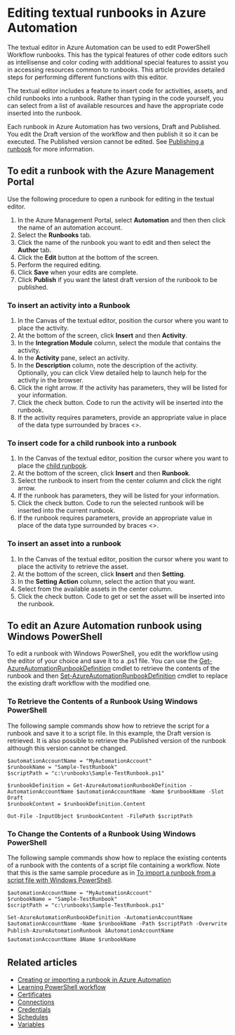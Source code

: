 <properties 
	pageTitle="Editing textual runbooks in Azure Automation"
	description="This article provides different procedures for working and PowerShell Workflow runbooks in Azure Automation using the textual editor."
	services="automation"
	documentationCenter=""
	authors="bwren"
	manager="stevenka"
	editor="tysonn" />
<tags
	ms.service="automation"
	ms.date="09/23/2015"
	wacn.date=""/>

# Editing textual runbooks in Azure Automation

The textual editor in Azure Automation can be used to edit PowerShell Workflow runbooks. This has the typical features of other code editors such as intellisense and color coding  with additional special features to assist you in accessing resources common to runbooks.  This article provides detailed steps for performing different functions with this editor.

The textual editor includes a feature to insert code for activities, assets, and child runbooks into a runbook. Rather than typing in the code yourself, you can select from a list of available resources and have the appropriate code inserted into the runbook.

Each runbook in Azure Automation has two versions, Draft and Published. You edit the Draft version of the workflow and then publish it so it can be executed. The Published version cannot be edited. See [Publishing a runbook](/documentation/articles/automation-creating-importing-runbook#publishing-a-runbook) for more information.


## To edit a runbook with the Azure Management Portal

Use the following procedure to open a runbook for editing in the textual editor.

1. In the Azure Management Portal, select **Automation** and then then click the name of an automation account.
2. Select the **Runbooks** tab.
3. Click the name of the runbook you want to edit and then select the **Author** tab.
5. Click the **Edit** button at the bottom of the screen.
6. Perform the required editing.
7. Click **Save** when your edits are complete.
8. Click **Publish** if you want the latest draft version of the runbook to be published.

### To insert an activity into a Runbook

1. In the Canvas of the textual editor, position the cursor where you want to place the activity.
1. At the bottom of the screen, click **Insert** and then **Activity**.
1. In the **Integration Module** column, select the module that contains the activity.
1. In the **Activity** pane, select an activity.
1. In the **Description** column, note the description of the activity. Optionally, you can click View detailed help to launch help for the activity in the browser.
1. Click the right arrow.  If the activity has parameters, they will be listed for your information.
1. Click the check button.  Code to run the activity will be inserted into the runbook.
1. If the activity requires parameters, provide an appropriate value in place of the data type surrounded by braces <>.

### To insert code for a child runbook into a runbook

1. In the Canvas of the textual editor, position the cursor where you want to place the [child runbook](/documentation/articles/automation-child-runbooks).
2. At the bottom of the screen, click **Insert** and then **Runbook**.
3. Select the runbook to insert from the center column and click the right arrow.
4. If the runbook has parameters, they will be listed for your information.
5. Click the check button.  Code to run the selected runbook will be inserted into the current runbook.
7. If the runbook requires parameters, provide an appropriate value in place of the data type surrounded by braces <>.

### To insert an asset into a runbook

1. In the Canvas of the textual editor, position the cursor where you want to place the activity to retrieve the asset.
1. At the bottom of the screen, click **Insert** and then **Setting**.
1. In the **Setting Action** column, select the action that you want.
1. Select from the available assets in the center column.
1. Click the check button.  Code to get or set the asset will be inserted into the runbook.



## To edit an Azure Automation runbook using Windows PowerShell

To edit a runbook with Windows PowerShell, you edit the workflow using the editor of your choice and save it to a .ps1 file. You can use the [Get-AzureAutomationRunbookDefinition](https://msdn.microsoft.com/zh-cn/library/dn690269.aspx) cmdlet to retrieve the contents of the runbook and then [Set-AzureAutomationRunbookDefinition](https://msdn.microsoft.com/zh-cn/library/dn690267.aspx) cmdlet to replace the existing draft workflow with the modified one.

### To Retrieve the Contents of a Runbook Using Windows PowerShell

The following sample commands show how to retrieve the script for a runbook and save it to a script file. In this example, the Draft version is retrieved. It is also possible to retrieve the Published version of the runbook although this version cannot be changed.

    $automationAccountName = "MyAutomationAccount"
    $runbookName = "Sample-TestRunbook"
    $scriptPath = "c:\runbooks\Sample-TestRunbook.ps1"
    
    $runbookDefinition = Get-AzureAutomationRunbookDefinition -AutomationAccountName $automationAccountName -Name $runbookName -Slot Draft
    $runbookContent = $runbookDefinition.Content

    Out-File -InputObject $runbookContent -FilePath $scriptPath

### To Change the Contents of a Runbook Using Windows PowerShell

The following sample commands show how to replace the existing contents of a runbook with the contents of a script file containing a workflow. Note that this is the same sample procedure as in [To import a runbook from a script file with Windows PowerShell](/documentation/articles/automation-creating-importing-runbook#ImportRunbookScriptPS).

    $automationAccountName = "MyAutomationAccount"
    $runbookName = "Sample-TestRunbook"
    $scriptPath = "c:\runbooks\Sample-TestRunbook.ps1"

    Set-AzureAutomationRunbookDefinition -AutomationAccountName $automationAccountName -Name $runbookName -Path $scriptPath -Overwrite
    Publish-AzureAutomationRunbook âAutomationAccountName $automationAccountName âName $runbookName

## Related articles

- [Creating or importing a runbook in Azure Automation](/documentation/articles/automation-creatnig-importing-runbook)
- [Learning PowerShell workflow](/documentation/articles/automation-powershell-workflow)
- [Certificates](/documentation/articles/automation-certificates)
- [Connections](/documentation/articles/automation-connections)
- [Credentials](/documentation/articles/automation-credentials)
- [Schedules](/documentation/articles/automation-schedules)
- [Variables](/documentation/articles/automation-variables)